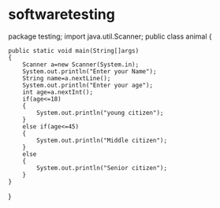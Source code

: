 # softwaretesting
package testing;
import java.util.Scanner;
public class animal {
	
	public static void main(String[]args)
	{
		Scanner a=new Scanner(System.in);
		System.out.println("Enter your Name");
		String name=a.nextLine();
		System.out.println("Enter your age");
		int age=a.nextInt();
		if(age<=18)
		{
			System.out.println("young citizen");
		}
		else if(age<=45)
		{
			System.out.println("Middle citizen");
		}
		else
		{
			System.out.println("Senior citizen");
		}
	}

}
